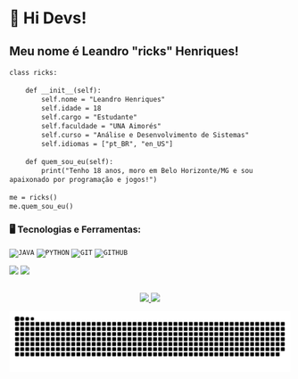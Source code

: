 # 👋 Hi Devs!
## Meu nome é Leandro "ricks" Henriques!

    class ricks:

        def __init__(self):
            self.nome = "Leandro Henriques"
            self.idade = 18
            self.cargo = "Estudante"
            self.faculdade = "UNA Aimorés"
            self.curso = "Análise e Desenvolvimento de Sistemas"
            self.idiomas = ["pt_BR", "en_US"]

        def quem_sou_eu(self):
            print("Tenho 18 anos, moro em Belo Horizonte/MG e sou apaixonado por programação e jogos!")

    me = ricks()
    me.quem_sou_eu()

### 🖥️ Tecnologias e Ferramentas:

<code><img width="40px" src="https://cdn.jsdelivr.net/gh/devicons/devicon/icons/java/java-original.svg" title = "JAVA"/></code>
<code><img width="40px" src="https://cdn.jsdelivr.net/gh/devicons/devicon/icons/python/python-original.svg" title = "PYTHON"/></code>
<code><img width="40px" src="https://cdn.jsdelivr.net/gh/devicons/devicon/icons/git/git-original.svg" title = "GIT"/></code>
<code><img width="40px" src="https://cdn.jsdelivr.net/gh/devicons/devicon/icons/github/github-original.svg" title = "GITHUB"/></code>         

<img src="https://super.abril.com.br/wp-content/uploads/2016/09/super_imggato_digitando_0.gif" width="400"> <img src=https://github.com/ricksz1n/media/blob/main/tenor.gif width="400">


##
<p align="center">
<a href="https://github.com/ricksz1n">
  <img height="140em" src="https://github-readme-stats-eight-theta.vercel.app/api?username=ricksz1n&show_icons=true&theme=algolia&include_all_commits=true&count_private=true"/>
  <img height="140em" src="https://github-readme-stats-eight-theta.vercel.app/api/top-langs/?username=ricksz1n&layout=compact&langs_count=8&theme=algolia"/>
</a>
</p>

![Snake animation](https://github.com/ricksz1n/ricksz1n/blob/output/github-contribution-grid-snake.svg)

